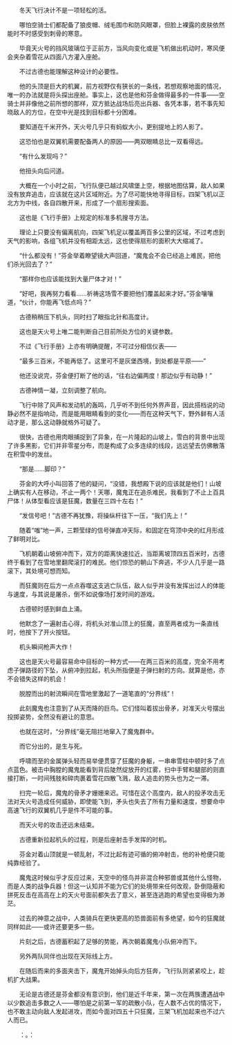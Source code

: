 　　冬天飞行决计不是一项轻松的活。

　　哪怕空骑士们都配备了狼皮帽、绒毛围巾和防风眼罩，但脸上裸露的皮肤依然能时不时感受到刺骨的寒意。

　　毕竟天火号的挡风玻璃位于正前方，当风向变化或是飞机做出机动时，寒风便会夹杂着雪花从四面八方灌入座舱。

　　不过古德也能理解这种设计的必要性。

　　他的头顶是巨大的机翼，前方视野仅有狭长的一条线，若想观察地面的情况，唯一的办法就是将头探出座舱。事实上，这也是他和芬金做得最多的一件事——空骑士并非像他之前所想的那样，双方抵达战场后亮出兵器、各凭本事，若不事先知晓敌人的方位，在空中光是找到目标都十分困难。

　　要知道在千米开外，天火号几乎只有蚂蚁大小，更别提地上的人影了。

　　这恐怕也是双翼机需要配备两人的原因——两双眼睛总比一双看得远。

　　“有什么发现吗？”

　　他扭头向后问道。

　　大概在一个小时之前，飞行队便已越过风啸堡上空，根据地图估算，敌人如果没有放弃追击，应该就在这片区域附近。为了尽可能快地寻得目标，四架飞机以正北方为中线，各自四散开来，形成了一个扇形搜索面。

　　这也是《飞行手册》上规定的标准多机搜寻方法。

　　理论上只要没有偏离航向，四架飞机足以覆盖两百多公里的区域，不过考虑到天气的影响，各组飞机并没有相距太远，这也使得扇形的面积大大缩减了。

　　“什么都没有！”芬金举着瞭望镜大声回道，“魔鬼会不会已经追上难民，把他们杀光回去了？”

　　“那样你也应该能找到大量尸体才对！”

　　“好吧，我再努力看看……祈祷这场雪不要把他们覆盖起来才好。”芬金嚷嚷道，“伙计，你能再飞低点吗？”

　　古德稍稍压下机头，同时扫了眼指北针和高度计。

　　这也是天火号上唯二能判断自己目前所处方位的关键参数。

　　不过《飞行手册》上亦有明确提醒，不可过分相信仪表——

　　“最多三百米，不能再低了。这里可不是灰堡西境，到处都是平原——”

　　他还没说完，芬金便打断了他的话，“往右边偏两度！那边似乎有动静！”

　　古德神情一凝，立刻调整了航向。

　　飞行中除了风声和发动机的轰鸣，几乎听不到任何外界声音，因此搭档说的动静必然不是指响动，而是能用眼睛看到的变化——而在这种天气下，野外鲜有人活动才是，那么这动静就格外可疑了。

　　很快，古德也用肉眼捕捉到了异象，在一片隆起的山坡上，雪白的背景中出现了许多黑影，它们并非零星分布，而是构成了众多连续的线段，远远望去仿佛散落在积雪中的发丝。

　　“那是……脚印？”

　　芬金的大呼小叫回答了他的疑问，“没错，我想殿下说的应该就是他们！山坡上确实有人在移动，不止一两个！天哪，魔鬼正在追杀难民，我看到了不止上百具尸体！从体型看应该是狂魔，数量在三四十左右！”

　　“发信号吧！”古德不再犹豫，将操纵杆往下一压，“我们先上！”

　　随着“嗤”地一声，三颗莹绿的信号弹直冲天际，和固定在穹顶中央的红月形成了鲜明对比。

　　飞机朝着山坡俯冲而下，双方的距离快速拉近，当距离坡顶四五百米时，古德终于看到了在雪地里翻爬滚打的难民。他们惊恐的朝山下奔逃，不少人几乎是一路滚下，其处境可想而知。

　　而狂魔则在后方一点点吞噬这支逃亡队伍，敌人似乎并没有发挥出过人的体能与速度，与其说是屠杀，倒不如说像场打发时间的游戏。

　　古德顿时感到鲜血上涌。

　　他默念了一遍射击心得，将机头对准山顶上的狂魔，直至两者成为一条直线时，他按下了开火按钮。

　　机头瞬间枪声大作！

　　这也是天火号最容易命中目标的一种方式——在两三百米的高度，完全不用考虑子弹路径的下坠，从俯冲到拉起，机头所指便是子弹扫射的方向。就算是他，亦不会错失这样的机会！

　　脱膛而出的射流瞬间在雪地里激起了一道笔直的“分界线”！

　　此刻魔鬼也注意到了从天而降的巨鸟。它们怪叫着拔出骨矛，对准天火号摆出投掷姿势，全然没有避让的意思。

　　也就在这时，“分界线”毫无阻拦地窜入了魔鬼群中。

　　而它分出的，是生与死。

　　呼啸而至的金属弹头轻而易举便贯穿了狂魔的身躯，一串串雪柱中顿时多了点点蓝色。被击中胸膛的魔鬼能看到背后陡然绽放开的红雾，扫中手臂和腿部的则直接打断，一时间残肢和碎肉裹着雪花四散飞溅，敌人追击的势头也为之一滞。

　　扫完一轮后，魔鬼的骨矛才姗姗来迟。可惜在这个高度内，敌人的投矛攻击无法对天火号造成任何威胁，即使能飞到，矛头也失去了所有力量和速度，想要命中高速飞行的双翼机几乎是件不可能的事。

　　而天火号的攻击还远未结束。

　　古德重新拉起机头的过程，则是后座射击手发挥的时机。

　　芬金对着山顶就是一顿乱射，不过比起有迹可循的俯冲射击，他的补枪便只能纯靠经验了。

　　魔鬼这时候似乎才反应过来，天空中的怪鸟并非混合种邪兽或其他什么怪物，而是人类的战争兵器！但这一认知并不能为它们的处境带来任何改观，卧倒隐蔽和拼死反击在高高在上的天火号面前都失去了意义，甚至连逃跑的希望也变得极为渺茫。

　　过去的神意之战中，人类骑兵在更快更高的恐兽面前有多绝望，如今的狂魔就同样如此——或许还要更多一些。

　　片刻之后，古德蓄积起了足够的势能，再次朝着魔鬼小队俯冲而下。

　　另外两队同伴也出现在天际线上方。

　　在随后而来的多面夹击下，魔鬼开始掉头向后方狂奔，飞行队则紧紧咬上，趁机扩大战果。

　　无论是古德还是芬金都没有意识到，他们是近千年来，第一次在两族遭遇战中以少数追击多数之人——哪怕是之前第一军的疏散小队，在人数不占优的情况下，也不敢主动向敌人发起进攻，而如今面对四五十只狂魔，三架飞机加起来也不过六人而已。

　　：。：
